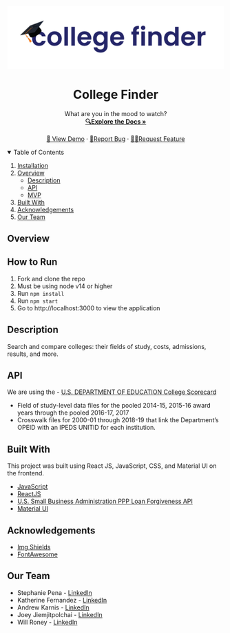 <!-- PROJECT LOGO -->
<br />
<p align="center">
  <a href="https://github.com/stephp23/TKH-Bloomberg-Team3">
    <img src="src\images\banner.png" alt="Logo">
  </a>

  <h1 align="center">College Finder</h1>

  <p align="center">
    What are you in the mood to watch?
    <br />
    <a href="https://github.com/stephp23/TKH-Bloomberg-Team3"><strong>🔍Explore the Docs »</strong></a>
    <br />
    <br />
    <a href="">👀 View Demo</a>
    ·
    <a href="https://github.com/stephp23/TKH-Bloomberg-Team3">🐛Report Bug</a>
    ·
    <a href="https://github.com/stephp23/TKH-Bloomberg-Team3">✍🏽Request Feature</a>
  </p>
</p>

<!-- TABLE OF CONTENTS -->
<details open="open">
  <summary>Table of Contents</summary>
  <ol>
    <li>
      <a href="#installation">Installation</a>
      <li>
      <a href="#overview">Overview</a>
      <ul>
        <li><a href="#description">Description</a></li>
         <li><a href="#api">API</a></li>
         <li><a href="#mvp">MVP</a></li>
      </ul>
    </li>
    <li><a href="#built-with">Built With</a></li>
    <li><a href="#acknowledgements">Acknowledgements</a></li>
    <li><a href="#our-team">Our Team</a></li>
  </ol>
</details>

<!-- ABOUT THE PROJECT -->

## Overview

## How to Run

1. Fork and clone the repo
2. Must be using node v14 or higher
3. Run `npm install`
4. Run `npm start`
5. Go to http://localhost:3000 to view the application

## Description

Search and compare colleges: their fields of study, costs, admissions, results, and more.

 <a href="https://github.com/stephp23/TKH-Bloomberg-Team3">
    <!-- <img src="" alt="Logo"> -->
  </a>

## API

We are using the - [U.S. DEPARTMENT OF EDUCATION College Scorecard](https://github.com/RTICWDT/open-data-maker/blob/master/API.md)

 <!-- which gives the following information:

- All Institution-level data files for 1996-97 through 2018-19
- Most Recent Institution-Level Data
- Most Recent Data by Field of Study -->
- Field of study-level data files for the pooled 2014-15, 2015-16 award years through the pooled 2016-17, 2017
- Crosswalk files for 2000-01 through 2018-19 that link the Department’s OPEID with an IPEDS UNITID for each institution.



<!-- BUILT WITH -->

## Built With

This project was built using React JS, JavaScript, CSS, and Material UI on the frontend.


- [JavaScript](https://javascript.com)
- [ReactJS](https://reactjs.org)
- [U.S. Small Business Administration PPP Loan Forgiveness API](https://ussbaforgiveness.github.io/API-Dictionary.html)
- [Material UI](https://material-ui.com/)

<!-- ACKNOWLEDGEMENTS -->

## Acknowledgements

- [Img Shields](https://shields.io)
- [FontAwesome](https://fontawesome.com/)

<!-- CONTACT -->

## Our Team

- Stephanie Pena - [LinkedIn](https://www.linkedin.com/in/stephanieapena/)
- Katherine Fernandez - [LinkedIn](https://www.linkedin.com/in/katfernandez22/)
- Andrew Karnis - [LinkedIn]()
- Joey Jiemjitpolchai - [LinkedIn](https://www.linkedin.com/in/joey-j-703686125/)
- Will Roney - [LinkedIn]()


<!-- MARKDOWN LINKS & IMAGES -->
<!-- https://www.markdownguide.org/basic-syntax/#reference-style-links -->



